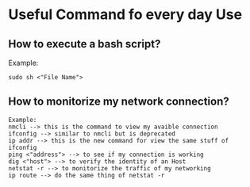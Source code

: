 # Useful Command fo every day Use

## How to execute a bash script?

Example:
````
sudo sh <"File Name">
````

## How to monitorize my network connection?
````
Example:
nmcli --> this is the command to view my avaible connection
ifconfig --> similar to nmcli but is deprecated
ip addr --> this is the new command for view the same stuff of ifconfig
ping <"address"> --> to see if my connection is working
dig <"host"> --> to verify the identity of an Host
netstat -r --> to monitorize the traffic of my networking
ip route --> do the same thing of netstat -r
````
